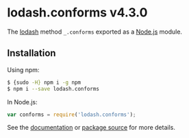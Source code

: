 # lodash.conforms v4.3.0

The [lodash](https://lodash.com/) method `_.conforms` exported as a [Node.js](https://nodejs.org/) module.

## Installation

Using npm:
```bash
$ {sudo -H} npm i -g npm
$ npm i --save lodash.conforms
```

In Node.js:
```js
var conforms = require('lodash.conforms');
```

See the [documentation](https://lodash.com/docs#conforms) or [package source](https://github.com/lodash/lodash/blob/4.3.0-npm-packages/lodash.conforms) for more details.
